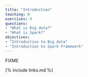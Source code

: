 ```yaml
---
title: "Introduction"
teaching: 0
exercises: 0
questions:
- "What is Big data?"
- "What is Spark?"
objectives:
- "Introduction to Big data"
- "Introduction to Spark Framework"
---
```

FIXME

{% include links.md %}

